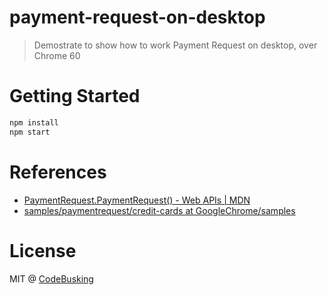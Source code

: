 # payment-request-on-desktop

> Demostrate to show how to work Payment Request on desktop, over Chrome 60

# Getting Started

```sh
npm install
npm start
```

# References

- [PaymentRequest.PaymentRequest() - Web APIs | MDN](https://goo.gl/bSUgUS)
- [samples/paymentrequest/credit-cards at GoogleChrome/samples](https://goo.gl/4i8mhp)

# License

MIT @ [CodeBusking](http://codebusking.come)
